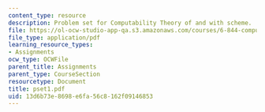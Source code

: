 ```yaml
---
content_type: resource
description: Problem set for Computability Theory of and with scheme.
file: https://ol-ocw-studio-app-qa.s3.amazonaws.com/courses/6-844-computability-theory-of-and-with-scheme-spring-2003/13d6b73e8698e6fa56c8162f09146853_pset1.pdf
file_type: application/pdf
learning_resource_types:
- Assignments
ocw_type: OCWFile
parent_title: Assignments
parent_type: CourseSection
resourcetype: Document
title: pset1.pdf
uid: 13d6b73e-8698-e6fa-56c8-162f09146853
---
```

